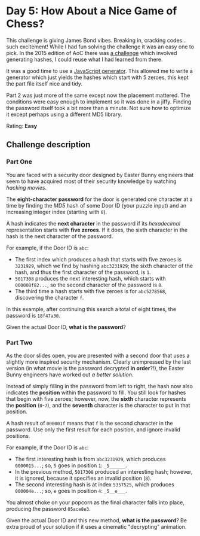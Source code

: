 # Day 5: How About a Nice Game of Chess?

This challenge is giving James Bond vibes. Breaking in, cracking codes… such excitement! While I had fun solving the challenge it was an easy one to pick. In the 2015 edition of AoC there was [a challenge](https://adventofcode.com/2015/day/4) which involved generating hashes, I could reuse what I had learned from there.

It was a good time to use a [JavaScript generator](https://developer.mozilla.org/en-US/docs/Web/JavaScript/Reference/Global_Objects/Generator). This allowed me to write a generator which just yields the hashes which start with 5 zeroes, this kept the part file itself nice and tidy.

Part 2 was just more of the same except now the placement mattered. The conditions were easy enough to implement so it was done in a jiffy. Finding the password itself took a bit more than a minute. Not sure how to optimize it except perhaps using a different MD5 library.

Rating: **Easy**

## Challenge description

### Part One
You are faced with a security door designed by Easter Bunny engineers that seem to have acquired most of their security knowledge by watching *hacking movies*.

The **eight-character password** for the door is generated one character at a time by finding the *MD5* hash of some Door ID (your puzzle input) and an increasing integer index (starting with `0`).

A hash indicates the **next character** in the password if its *hexadecimal* representation starts with **five zeroes**. If it does, the sixth character in the hash is the next character of the password.

For example, if the Door ID is `abc`:

- The first index which produces a hash that starts with five zeroes is `3231929`, which we find by hashing `abc3231929`; the sixth character of the hash, and thus the first character of the password, is `1`.
- `5017308` produces the next interesting hash, which starts with `000008f82...`, so the second character of the password is `8`.
- The third time a hash starts with five zeroes is for `abc5278568`, discovering the character `f`.

In this example, after continuing this search a total of eight times, the password is `18f47a30`.

Given the actual Door ID, **what is the password**?

### Part Two
As the door slides open, you are presented with a second door that uses a slightly more inspired security mechanism. Clearly unimpressed by the last version (in what movie is the password decrypted **in order**?!), the Easter Bunny engineers have worked out *a better solution*.

Instead of simply filling in the password from left to right, the hash now also indicates the **position** within the password to fill. You still look for hashes that begin with five zeroes; however, now, the **sixth** character represents the **position** (`0`-`7`), and the **seventh** character is the character to put in that position.

A hash result of `000001f` means that `f` is the second character in the password. Use only the first result for each position, and ignore invalid positions.

For example, if the Door ID is `abc`:

- The first interesting hash is from `abc3231929`, which produces `0000015...`; so, `5` goes in position `1`: `_5______`.
- In the previous method, `5017308` produced an interesting hash; however, it is ignored, because it specifies an invalid position (`8`).
- The second interesting hash is at index `5357525`, which produces `000004e...`; so, `e` goes in position `4`: `_5__e___`.

You almost choke on your popcorn as the final character falls into place, producing the password `05ace8e3`.

Given the actual Door ID and this new method, **what is the password**? Be extra proud of your solution if it uses a cinematic "decrypting" animation.
